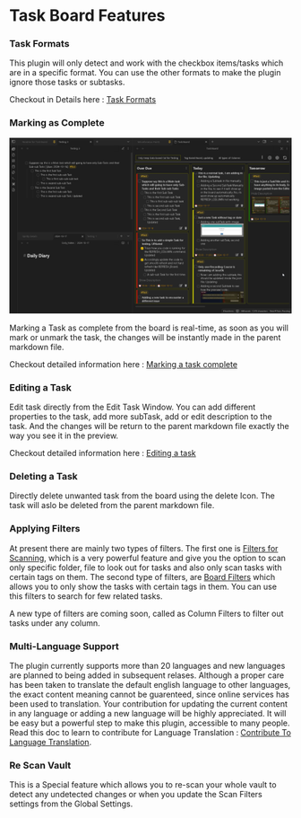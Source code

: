 # Task Board Features

### Task Formats

This plugin will only detect and work with the checkbox items/tasks which are in a specific format. You can use the other formats to make the plugin ignore those tasks or subtasks.

Checkout in Details here : [Task Formats](Task_Formats.md)

### Marking as Complete

![Marking Task as Complete](../assets/MarkTaskComplete.gif)

Marking a Task as complete from the board is real-time, as soon as you will mark or unmark the task, the changes will be instantly made in the parent markdown file.

Checkout detailed information here : [Marking a task complete](MarkingTaskComplete.md)

### Editing a Task

Edit task directly from the Edit Task Window. You can add different properties to the task, add more subTask, add or edit description to the task. And the changes will be return to the parent markdown file exactly the way you see it in the preview.

Checkout detailed information here : [Editing a task](EditingATask.md)

### Deleting a Task

Directly delete unwanted task from the board using the delete Icon. The task will aslo be deleted from the parent markdown file.

### Applying Filters

At present there are mainly two types of filters. The first one is [Filters for Scanning](docs/Features/Filters_for_Scanning.md), which is a very powerful feature and give you the option to scan only specific folder, file to look out for tasks and also only scan tasks with certain tags on them.
The second type of filters, are [Board Filters](../How_To/HowToUseBoardSettings.md#Board%20Filters) which allows you to only show the tasks with certain tags in them. You can use this filters to search for few related tasks.

A new type of filters are coming soon, called as Column Filters to filter out tasks under any column.


### Multi-Language Support

The plugin currently supports more than 20 languages and new languages are planned to being  added in subsequent relases. Although a proper care has been taken to translate the default english language to other languages, the exact content meaning cannot be guarenteed, since online services has been used to translation.
Your contribution for updating the current content in any language or adding a new language will be highly appreciated. It will be easy but a powerful step to make this plugin, accessible to many people. Read this doc to learn to contribute for Language Translation : [Contribute To Language Translation](../Advanced/Contribution_For_Languages.md).


### Re Scan Vault

This is a Special feature which allows you to re-scan your whole vault to detect any undetected changes or when you update the Scan Filters settings from the Global Settings.
